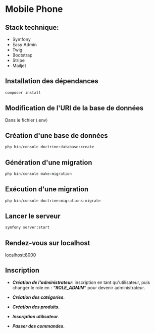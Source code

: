 # Mobile Phone

## Stack technique:

- Symfony
- Easy Admin
- Twig
- Bootstrap
- Stripe
- Mailjet

## Installation des dépendances

```bash
composer install
```

## Modification de l'URI de la base de données

Dans le fichier (.env)

## Création d'une base de données 

```php
php bin/console doctrine:database:create
```

## Génération d'une migration

```php
php bin/console make:migration
```

## Exécution d'une migration

```php
php bin/console doctrine:migrations:migrate
```

## Lancer le serveur

```bash 
symfony server:start
```

## Rendez-vous sur localhost

[localhost:8000](http://localhost:8000/)

## Inscription

- ***Création de l'administrateur***: inscription en tant qu'utilisateur, puis changer le role en : ***\"ROLE_ADMIN\"*** pour devenir administrateur. 

- ***Création des catégories***.

- ***Création des produits***.

- ***Inscription utilisateur***.

- ***Passer des commandes***.